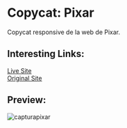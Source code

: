 # Copycat: Pixar
Copycat responsive de la web de Pixar.<br>

<h2>Interesting Links:</h2>
<a href="https://alejandroochandodev.github.io/pixar/">Live Site</a><br>
<a href="https://www.pixar.com/">Original Site<a><br>

<h2>Preview:</h2>

![capturapixar](https://user-images.githubusercontent.com/129302754/230747259-958ca507-77ee-4cc1-8059-b81687a28a53.png)

